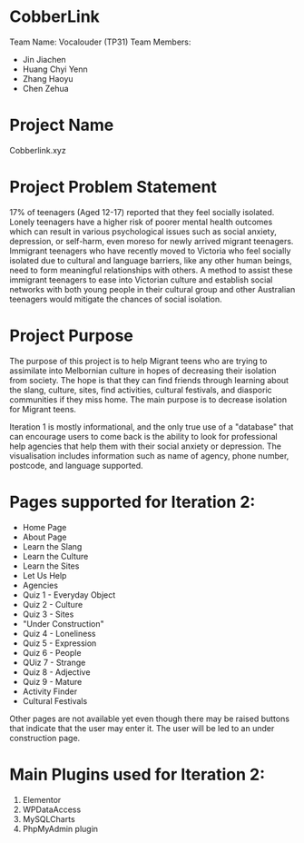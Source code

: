 # CobberLink
Team Name: Vocalouder (TP31)
Team Members: 
- Jin Jiachen
- Huang Chyi Yenn
- Zhang Haoyu
- Chen Zehua

# Project Name
Cobberlink.xyz 

# Project Problem Statement
17% of teenagers (Aged 12-17) reported that they feel socially isolated. Lonely teenagers have a higher risk of poorer mental health outcomes which can result in various psychological issues such as social anxiety, depression, or self-harm, even moreso for newly arrived migrant teenagers. Immigrant teenagers who have recently moved to Victoria who feel socially isolated due to cultural and language barriers, like any other human beings, need to form meaningful relationships with others. A method to assist these immigrant teenagers to ease into Victorian culture and establish social networks with both young people in their cultural group and other Australian teenagers would mitigate the chances of social isolation.

# Project Purpose 
The purpose of this project is to help Migrant teens who are trying to assimilate into Melbornian culture in hopes of decreasing their isolation from society. The hope is that they can find friends through learning about the slang, culture, sites, find activities, cultural festivals, and diasporic communities if they miss home. The main purpose is to decrease isolation for Migrant teens.

Iteration 1 is mostly informational, and the only true use of a "database" that can encourage users to come back is the ability to look for professional help agencies that help them with their social anxiety or depression. The visualisation includes information such as name of agency, phone number, postcode, and language supported.

# Pages supported for Iteration 2:
- Home Page
- About Page
- Learn the Slang
- Learn the Culture
- Learn the Sites
- Let Us Help
- Agencies
- Quiz 1 - Everyday Object
- Quiz 2 - Culture
- Quiz 3 - Sites
- "Under Construction"
- Quiz 4 - Loneliness
- Quiz 5 - Expression
- Quiz 6 - People
- QUiz 7 - Strange
- Quiz 8 - Adjective
- Quiz 9 - Mature
- Activity Finder
- Cultural Festivals

Other pages are not available yet even though there may be raised buttons that indicate that the user may enter it. The user will be led to an under construction page.

# Main Plugins used for Iteration 2:
1. Elementor
2. WPDataAccess
3. MySQLCharts
4. PhpMyAdmin plugin
